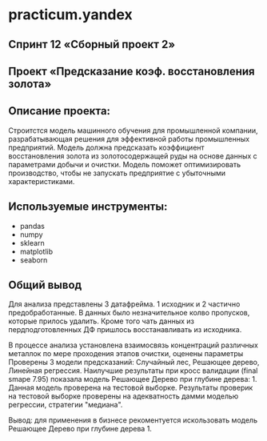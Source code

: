 # practicum.yandex
## Спринт 12 «Сборный проект 2»
## Проект «Предсказание коэф. восстановления золота»
## Описание проекта:    

Строитстся модель машинного обучения для промышленной компании, разрабатывающая решения для эффективной работы промышленных предприятий. Модель должна предсказать коэффициент восстановления золота из золотосодержащей руды на основе данных с параметрами добычи и очистки. Модель поможет оптимизировать производство, чтобы не запускать предприятие с убыточными характеристиками.
## Используемые инструменты:

* pandas
* numpy
* sklearn
* matplotlib
* seaborn

## Общий вывод
Для анализа представлены 3 датафрейма. 1 исходник и 2 частично предобработанные. В данных было незначительное колво пропусков, которые прилось удалить. Кроме того чать данных из пердподготовленных ДФ пришлось восстанавливать из исходника.

В процессе анализа установлена взаимосвязь концентраций различных металлок по мере проходения этапов очистки, оценены параметры
Проверены 3 модели предсказаний: Случайный лес, Решающее дерево, Линейная регрессия. Наилучшие результаты при кросс валидации (final smape 7.95) показала модель Решающее Дерево при глубине дерева: 1. Данная модель проверена на тестовой выборке. Результаты проверик на тестовой выборке проверены на адекватность дамми моделью регрессии, стратегии "медиана".

Вывод: для применения в бизнесе рекоментуется искользовать модель Решающее Дерево при глубине дерева 1.
